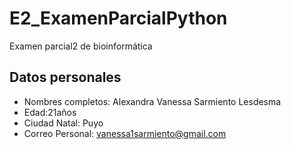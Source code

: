 # E2_ExamenParcialPython
Examen parcial2 de bioinformática
## Datos personales 
- Nombres completos: Alexandra Vanessa Sarmiento Lesdesma
- Edad:21años
- Ciudad Natal: Puyo
- Correo Personal: vanessa1sarmiento@gmail.com
